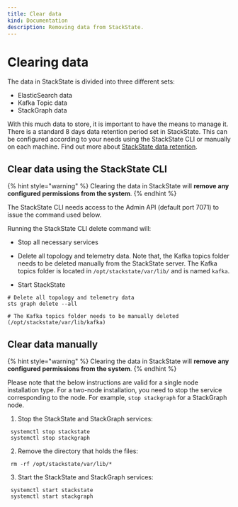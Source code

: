 ```yaml
---
title: Clear data
kind: Documentation
description: Removing data from StackState.
---
```


# Clearing data

The data in StackState is divided into three different sets:
* ElasticSearch data
* Kafka Topic data
* StackGraph data

With this much data to store, it is important to have the means to manage it. There is a standard 8 days data retention period set in StackState. This can be configured according to your needs using the StackState CLI or manually on each machine. Find out more about [StackState data retention](retention.md).

## Clear data using the StackState CLI

{% hint style="warning" %}
Clearing the data in StackState will **remove any configured permissions from the system**.
{% endhint %}

The StackState CLI needs access to the Admin API \(default port 7071\) to issue the command used below.

Running the StackState CLI delete command will:
- Stop all necessary services
- Delete all topology and telemetry data.
Note that, the Kafka topics folder needs to be deleted manually from the StackState server. The Kafka topics folder is located in `/opt/stackstate/var/lib/` and is named `kafka`.

- Start StackState

```text
# Delete all topology and telemetry data
sts graph delete --all

# The Kafka topics folder needs to be manually deleted (/opt/stackstate/var/lib/kafka)
```

## Clear data manually

{% hint style="warning" %}
Clearing the data in StackState will **remove any configured permissions from the system**.
{% endhint %}

Please note that the below instructions are valid for a single node installation type. For a two-node installation, you need to stop the service corresponding to the node. For example, `stop stackgraph` for a StackGraph node.

1. Stop the StackState and StackGraph services:

 ```text
  systemctl stop stackstate
  systemctl stop stackgraph
 ```

2. Remove the directory that holds the files:

 ```text
  rm -rf /opt/stackstate/var/lib/*
 ```

3. Start the StackState and StackGraph services:

 ```text
  systemctl start stackstate
  systemctl start stackgraph
 ```
